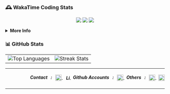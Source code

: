 <!-- my stats  -->
### 🕰️ WakaTime Coding Stats
<p align="center">
  <img src="https://waka.hackclub.com/api/badge/U07EAVBK85Q/interval:today?label=today">
  <img src="https://waka.hackclub.com/api/badge/U07EAVBK85Q/U07EAVBK85Q/interval:30_days?label=last%2030d">
  <img src="https://img.shields.io/endpoint?url=https://waka.hackclub.com/api/compat/shields/v1/U07EAVBK85Q/interval:all_time&label=All%20time&color=blue">
</p>
<details>
  <summary><b>More Info</b></summary>
  <p align="left">
    <img src="https://github-readme-stats.vercel.app/api/wakatime?username=U07EAVBK85Q&api_domain=waka.hackclub.com&theme=github_dark&title_color=2F855A&icon_color=2F855A&text_color=ffffff&&hide_border=true&custom_title=This%20Week%20Stats&layout=compact" alt="WakaTime Stats"/>
  </p>
</details>

### 📊 GitHub Stats
<table align="center" width="100%" border="0">
  <tr>
    <td>
      <img src="https://github-readme-stats.vercel.app/api/top-langs/?username=mthlpbs&theme=github_dark&hide_border=true&include_all_commits=true&count_private=true&layout=compact" alt="Top Languages"/>
    </td>
    <td>
      <img src="https://github-readme-streak-stats.herokuapp.com/?user=asurpbs&theme=github_dark&hide_border=true&layout=compact" alt="Streak Stats"/> 
    </td>
  </tr>
</table>

---
<!-- contact section -->
<div align="right">
  <h5>
    &nbsp; Contact &nbsp;&nbsp;:&nbsp;&nbsp;
    <a href="mailto:tqd8ewd7d@mozmail.com" target="_blank">
      <img align="center" src="https://www.svgrepo.com/show/381000/new-logo-gmail.svg" alt="Mail" height="20"/>
    </a>
    &nbsp;
    <a href="https://linkedin.com/in/mithilaprabashwara" target="_blank">
      <img align="center" src="https://www.svgrepo.com/show/475661/linkedin-color.svg" alt="LinkedIn" height="16"/>
    </a>
    &nbsp; Github Accounts &nbsp;&nbsp;:&nbsp;&nbsp;
    <a href="https://github.com/mthlpbs" target="_blank">
      <img align="center" src="https://www.svgrepo.com/show/450156/github.svg" alt="GitHub" height="20"/>
    </a>
    &nbsp; Others &nbsp;&nbsp;:&nbsp;&nbsp;
    <a href="https://learn.microsoft.com/en-us/users/mthlpbs" target="_blank">
      <img align="center" src="https://www.svgrepo.com/show/452062/microsoft.svg" alt="Microsoft Learn" height="20"/>
    </a>
    &nbsp;
    <a href="https://stackoverflow.com/users/19565278/mthlpbs" target="_blank">
      <img align="center" src="https://www.svgrepo.com/show/475686/stackoverflow-color.svg" alt="Stack Overflow" height="20"/>
    </a>
  </h5>
</div>


---

